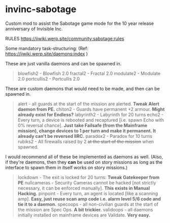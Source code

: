 # invinc-sabotage
Custom mod to assist the Sabotage game mode for the 10 year release anniversary of Invisible Inc.

RULES
https://iiwiki.werp.site/community:sabotage:rules

Some mandatory task-structuring:
(Ref: <https://iiwiki.werp.site/daemons:index> )

These are just vanilla daemons and can be spawned in.
> blowfish2 - Blowfish 2.0
> fractal2 - Fractal 2.0
> modulate2 - Modulate 2.0
> portcullis2 - Portcullis 2.0

These are custom daemons that would need to be made, and then can be spawned in.
> alert - all guards at the start of the mission are alerted. **Tweak Alert daemon from PE.**
> chiton2 - Guards have permanent +2 armour. **Might already exist for Endless?** 
> labyrinth2 - Labyrinth for 20 turns
> echo2 - Every turn, a device is rebooted and recaptured [i.e. spawn Echo with 0% reversal chance]. **Just take Failsafe (from the Mainframe mission), change devices to 1 per turn and make it permanent. It already can't be reversed IIRC.**
> paradox2 - Paradox for 10 turns
> rubiks2 - All firewalls raised by 2 ~~at the start of the mission~~ when spawned.

I would recommend all of these be implemented as daemons as well. (Also, if they're daemons, then they **can** be used on story missions as long as the interface to spawn them in itself works on story missions.)

> lockdown - The exit is locked for 20 turns: **Tweak Gatekeeper from PE**
> nullcameras - Security Cameras cannot be hacked [not strictly necessary, it can be enforced manually]. **This exists in Manual Hacking.**
> pinpoint - Every turn, an agent is located [like a scanning amp]. **Easy, just reuse scan amp code i.e. alarm level 5/6 code and tie it to a daemon.**
> specoops - all non-civilian guards at the start of the mission are Spec Ops. **A bit trickier.**
> validoops - all daemons initially installed on mainframe devices are Validate. **Very easy.**
